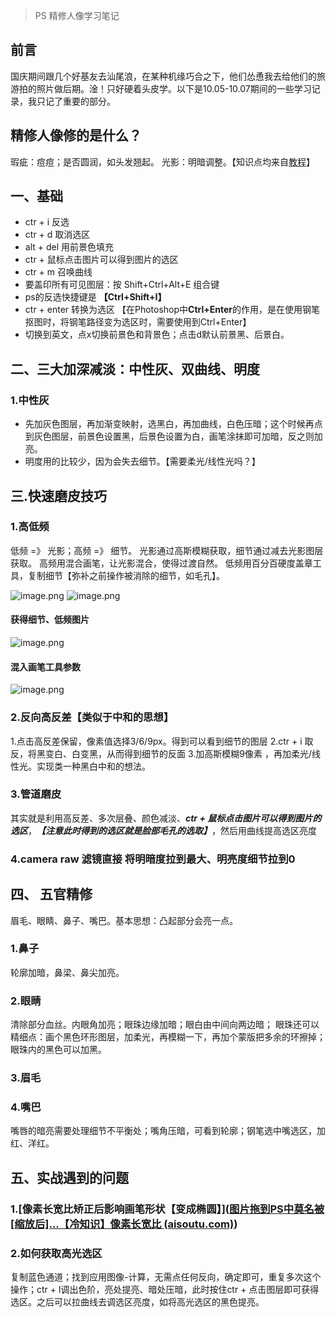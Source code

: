 > PS 精修人像学习笔记

## 前言
国庆期间跟几个好基友去汕尾浪，在某种机缘巧合之下，他们怂恿我去给他们的旅游拍的照片做后期。淦！只好硬着头皮学。以下是10.05-10.07期间的一些学习记录，我只记了重要的部分。

## 精修人像修的是什么？
瑕疵：痘痘；是否圆润，如头发翘起。
光影：明暗调整。【知识点均来自[教程](https://www.bilibili.com/video/BV1LA411G7yY/?p=28&spm_id_from=333.880.my_history.page.click&vd_source=9aab42de6453d89ff2a1518cbe145ee3)】

## 一、基础
- ctr + i 反选
- ctr + d 取消选区
- alt + del 用前景色填充
- ctr + 鼠标点击图片可以得到图片的选区
- ctr + m 召唤曲线
- 要盖印所有可见图层：按 Shift+Ctrl+Alt+E 组合键
- ps的反选快捷键是 **【Ctrl+Shift+I】**
- ctr + enter 转换为选区 【在Photoshop中**Ctrl+Enter**的作用，是在使用钢笔抠图时，将钢笔路径变为选区时，需要使用到Ctrl+Enter】
- 切换到英文，点x切换前景色和背景色；点击d默认前景黑、后景白。
## 二、三大加深减淡：中性灰、双曲线、明度
### 1.中性灰
- 先加灰色图层，再加渐变映射，选黑白，再加曲线，白色压暗；这个时候再点到灰色图层，前景色设置黑，后景色设置为白，画笔涂抹即可加暗，反之则加亮。
- 明度用的比较少，因为会失去细节。【需要柔光/线性光吗？】
## 三.快速磨皮技巧
### 1.高低频

低频 =》 光影；高频 =》 细节。
光影通过高斯模糊获取，细节通过减去光影图层获取。
高频用混合画笔，让光影混合，使得过渡自然。
低频用百分百硬度盖章工具，复制细节【弥补之前操作被消除的细节，如毛孔】。

![image.png](https://p1-juejin.byteimg.com/tos-cn-i-k3u1fbpfcp/9d9b8f6925394c769020365612ce7c58~tplv-k3u1fbpfcp-watermark.image?)
![image.png](https://p9-juejin.byteimg.com/tos-cn-i-k3u1fbpfcp/dff85e53e66d4dc7893d0f7a89a98440~tplv-k3u1fbpfcp-watermark.image?)

#### 获得细节、低频图片

![image.png](https://p9-juejin.byteimg.com/tos-cn-i-k3u1fbpfcp/ab5fc966482b4ec2958760060eac405c~tplv-k3u1fbpfcp-watermark.image?)

#### 混入画笔工具参数

![image.png](https://p6-juejin.byteimg.com/tos-cn-i-k3u1fbpfcp/7cabd5b52fe043508fcda6a00afb8a4d~tplv-k3u1fbpfcp-watermark.image?)

### 2.反向高反差【类似于中和的思想】

1.点击高反差保留，像素值选择3/6/9px。得到可以看到细节的图层
2.ctr + i 取反，将黑变白、白变黑，从而得到细节的反面
3.加高斯模糊9像素 ，再加柔光/线性光。实现类一种黑白中和的想法。


### 3.管道磨皮

其实就是利用高反差、多次层叠、颜色减淡、***ctr + 鼠标点击图片可以得到图片的选区***，***【注意此时得到的选区就是脸部毛孔的选取】***，然后用曲线提高选区亮度

### 4.camera raw 滤镜直接 将明暗度拉到最大、明亮度细节拉到0

## 四、 五官精修

眉毛、眼睛、鼻子、嘴巴。基本思想：凸起部分会亮一点。
### 1.鼻子
轮廓加暗，鼻梁、鼻尖加亮。
### 2.眼睛
清除部分血丝。内眼角加亮；眼珠边缘加暗；眼白由中间向两边暗；
    眼珠还可以精细点：画个黑色环形图层，加柔光，再模糊一下，再加个蒙版把多余的环擦掉；眼珠内的黑色可以加黑。
### 3.眉毛

### 4.嘴巴
嘴唇的暗亮需要处理细节不平衡处；嘴角压暗，可看到轮廓；钢笔选中嘴选区，加红、洋红。

## 五、实战遇到的问题
### 1.[像素长宽比矫正后影响画笔形状【变成椭圆】]([图片拖到PS中莫名被[缩放后]...【冷知识】像素长宽比 (aisoutu.com)](https://aisoutu.com/a/394948))
### 2.如何获取高光选区
复制蓝色通道；找到应用图像-计算，无需点任何反向，确定即可，重复多次这个操作；ctr + l调出色阶，亮处提亮、暗处压暗，此时按住ctr + 点击图层即可获得选区。之后可以拉曲线去调选区亮度，如将高光选区的黑色提亮。

